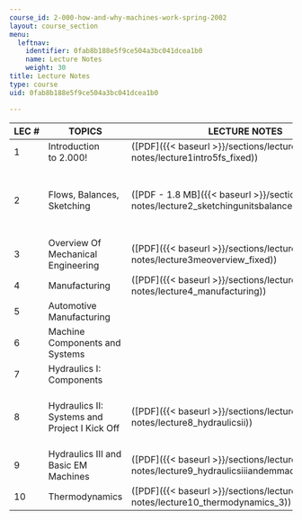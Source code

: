```yaml
---
course_id: 2-000-how-and-why-machines-work-spring-2002
layout: course_section
menu:
  leftnav:
    identifier: 0fab8b188e5f9ce504a3bc041dcea1b0
    name: Lecture Notes
    weight: 30
title: Lecture Notes
type: course
uid: 0fab8b188e5f9ce504a3bc041dcea1b0

---
```


| LEC # | TOPICS | LECTURE NOTES | ASSIGNMENTS | READINGS |
| --- | --- | --- | --- | --- |
| 1 | Introduction to 2.000! | ([PDF]({{< baseurl >}}/sections/lecture-notes/lecture1intro5fs_fixed)) | HW 1 ([PDF]({{< baseurl >}}/sections/assignments/homework1camera_fixed)) | &nbsp; |
| 2 | Flows, Balances, Sketching | ([PDF - 1.8 MB]({{< baseurl >}}/sections/lecture-notes/lecture2_sketchingunitsbalancesmanagement)) | HW 2 ([PDF]({{< baseurl >}}/sections/assignments/homework2)) | Project Management ([PDF]({{< baseurl >}}/sections/tools/management))  {{< br >}}Project Management ([XLS](/coursemedia/2-000-how-and-why-machines-work-spring-2002/578e7cd9d6f01bbc4df4b69fe859e7f0_projectmanagement.xls))   {{< br >}}CAD I ([PDF]({{< baseurl >}}/sections/labs/cad1)) |
| 3 | Overview Of Mechanical Engineering | ([PDF]({{< baseurl >}}/sections/lecture-notes/lecture3meoverview_fixed)) | &nbsp; |
| 4 | Manufacturing | ([PDF]({{< baseurl >}}/sections/lecture-notes/lecture4_manufacturing)) | HW 3 ([PDF]({{< baseurl >}}/sections/assignments/homework3_manufacturing)) | &nbsp; |
| 5 | Automotive Manufacturing | &nbsp; | CAD Tutorial | Lecture 6 |
| 6 | Machine Components and Systems | &nbsp; | HW 4 ([PDF]({{< baseurl >}}/sections/assignments/homework4_machinecomponentsandsystems)) | &nbsp; |
| 7 | Hydraulics I: Components | &nbsp; | HW 5 ([PDF]({{< baseurl >}}/sections/assignments/homework5etchasketch)) | &nbsp; |
| 8 | Hydraulics II: Systems and Project I Kick Off | ([PDF]({{< baseurl >}}/sections/lecture-notes/lecture8_hydraulicsii)) | Project I ([PDF]({{< baseurl >}}/sections/lecture-notes/2000project1gearpump1_fixed))  {{< br >}}See updated timeline in Lecture 9 | Project Management ([PDF]({{< baseurl >}}/sections/tools/management))  {{< br >}}Project Management ([XLS](/coursemedia/2-000-how-and-why-machines-work-spring-2002/578e7cd9d6f01bbc4df4b69fe859e7f0_projectmanagement.xls)) |
| 9 | Hydraulics III and Basic EM Machines | ([PDF]({{< baseurl >}}/sections/lecture-notes/lecture9_hydraulicsiiiandemmachines_1)) | &nbsp; |
| 10 | Thermodynamics | ([PDF]({{< baseurl >}}/sections/lecture-notes/lecture10_thermodynamics_3)) | &nbsp; |